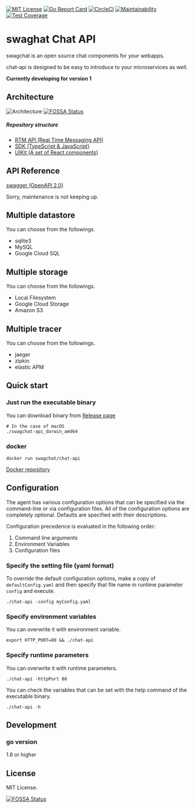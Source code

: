 [![MIT License](http://img.shields.io/badge/license-MIT-blue.svg?style=flat)](LICENSE)
[![Go Report Card](https://goreportcard.com/badge/github.com/swagchat/chat-api)](https://goreportcard.com/report/github.com/swagchat/chat-api)
[![CircleCI](https://circleci.com/gh/swagchat/chat-api/tree/master.svg?style=svg)](https://circleci.com/gh/swagchat/chat-api/tree/master)
[![Maintainability](https://api.codeclimate.com/v1/badges/5c3261e99582f147950c/maintainability)](https://codeclimate.com/github/swagchat/chat-api/maintainability)
[![Test Coverage](https://api.codeclimate.com/v1/badges/5c3261e99582f147950c/test_coverage)](https://codeclimate.com/github/swagchat/chat-api/test_coverage)

# swaghat Chat API

swagchat is an open source chat components for your webapps.

chat-api is designed to be easy to introduce to your microservices as well.

**Currently developing for version 1**

## Architecture

![Architecture](https://client.fairway.ne.jp/swagchat/img/swagchat-start-guide-20170920.png "Architecture")
[![FOSSA Status](https://app.fossa.io/api/projects/git%2Bgithub.com%2Fswagchat%2Fchat-api.svg?type=shield)](https://app.fossa.io/projects/git%2Bgithub.com%2Fswagchat%2Fchat-api?ref=badge_shield)


##### Repository structure

* [RTM API (Real Time Messaging API)](https://github.com/swagchat/rtm-api)
* [SDK (TypeScript & JavaScript)](https://github.com/swagchat/swagchat-sdk-js)
* [UIKit (A set of React components)](https://github.com/swagchat/react-swagchat)


## API Reference

[swagger (OpenAPI 2.0)](https://app.swaggerhub.com/apis/swagchat/swagchat-res_tful_api/0.3.2)

Sorry, maintenance is not keeping up.


## Multiple datastore

You can choose from the followings.

* sqlite3
* MySQL
* Google Cloud SQL

## Multiple storage

You can choose from the followings.

* Local Filesystem
* Google Cloud Storage
* Amazon S3

## Multiple tracer

You can choose from the followings.

* jaeger
* zipkin
* elastic APM

## Quick start

### Just run the executable binary

You can download binary from [Release page](https://github.com/swagchat/chat-api/releases)

```
# In the case of macOS
./swagchat-api_darwin_amd64
```

### docker

```
docker run swagchat/chat-api
```
[Docker repository](https://hub.docker.com/r/swagchat/chat-api/)

## Configuration

The agent has various configuration options that can be specified via the command-line or via configuration files. All of the configuration options are completely optional. Defaults are specified with their descriptions.

Configuration precedence is evaluated in the following order:

1. Command line arguments
1. Environment Variables
1. Configuration files

### Specify the setting file (yaml format)

To override the default configuration options, make a copy of `defaultConfig.yaml` and then specify that file name in runtime parameter `config` and execute.

```
./chat-api -config myConfig.yaml
```

### Specify environment variables

You can overwrite it with environment variable.

```
export HTTP_PORT=80 && ./chat-api
```

### Specify runtime parameters

You can overwrite it with runtime parameters.

```
./chat-api -httpPort 80
```

You can check the variables that can be set with the help command of the executable binary.

```
./chat-api -h
```

## Development

### go version

1.8 or higher

## License

MIT License.


[![FOSSA Status](https://app.fossa.io/api/projects/git%2Bgithub.com%2Fswagchat%2Fchat-api.svg?type=large)](https://app.fossa.io/projects/git%2Bgithub.com%2Fswagchat%2Fchat-api?ref=badge_large)